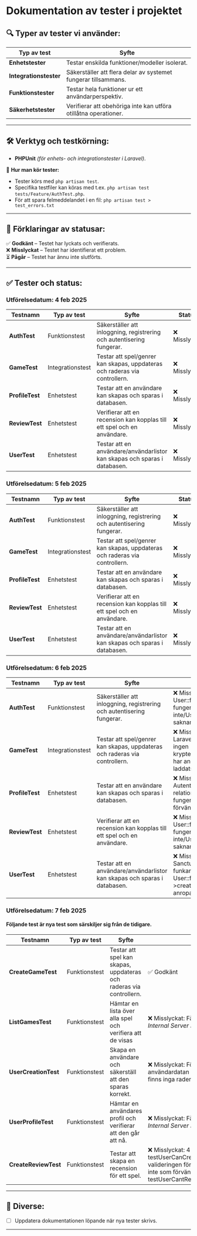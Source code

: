 # Dokumentation av tester i projektet

## 🔍 **Typer av tester vi använder:**
| Typ av test        | Syfte |
|-------------------|--------------------------------------|
| **Enhetstester** | Testar enskilda funktioner/modeller isolerat. |
| **Integrationstester** | Säkerställer att flera delar av systemet fungerar tillsammans. |
| **Funktionstester** | Testar hela funktioner ur ett användarperspektiv. |
| **Säkerhetstester** | Verifierar att obehöriga inte kan utföra otillåtna operationer. |

---

## 🛠 **Verktyg och testkörning:**
- **PHPUnit** *(för enhets- och integrationstester i Laravel)*.  

📌 **Hur man kör tester:**  
- Tester körs med `php artisan test`.  
- Specifika testfiler kan köras med t.ex. `php artisan test tests/Feature/AuthTest.php`.
- För att spara felmeddelandet i en fil: `php artisan test > test_errors.txt`

---

## 📌 **Förklaringar av statusar:**
✅ **Godkänt** – Testet har lyckats och verifierats.  
❌ **Misslyckat** – Testet har identifierat ett problem.  
⏳ **Pågår** – Testet har ännu inte slutförts. 

---

## ✅ **Tester och status:**

### Utförelsedatum: 4 feb 2025
| Testnamn                 | Typ av test  | Syfte | Status |
|--------------------------|-------------|--------------------------------------------------|---------|
| **AuthTest**            | Funktionstest | Säkerställer att inloggning, registrering och autentisering fungerar. | ❌ Misslyckat |
| **GameTest**  | Integrationstest | Testar att spel/genrer kan skapas, uppdateras och raderas via controllern.  | ❌ Misslyckat |
| **ProfileTest**            | Enhetstest  | Testar att en användare kan skapas och sparas i databasen. | ❌ Misslyckat |
| **ReviewTest**         | Enhetstest  | Verifierar att en recension kan kopplas till ett spel och en användare. | ❌ Misslyckat |
| **UserTest**            | Enhetstest  | Testar att en användare/användarlistor kan skapas och sparas i databasen. | ❌ Misslyckat |

### Utförelsedatum: 5 feb 2025
| Testnamn                 | Typ av test  | Syfte | Status |
|--------------------------|-------------|--------------------------------------------------|---------|
| **AuthTest**            | Funktionstest | Säkerställer att inloggning, registrering och autentisering fungerar. | ❌ Misslyckat |
| **GameTest**  | Integrationstest | Testar att spel/genrer kan skapas, uppdateras och raderas via controllern.  | ❌ Misslyckat |
| **ProfileTest**            | Enhetstest  | Testar att en användare kan skapas och sparas i databasen. | ❌ Misslyckat |
| **ReviewTest**         | Enhetstest  | Verifierar att en recension kan kopplas till ett spel och en användare. | ❌ Misslyckat |
| **UserTest**            | Enhetstest  | Testar att en användare/användarlistor kan skapas och sparas i databasen. | ❌ Misslyckat |

### Utförelsedatum: 6 feb 2025
| Testnamn                 | Typ av test  | Syfte | Status |
|--------------------------|-------------|--------------------------------------------------|---------|
| **AuthTest**            | Funktionstest | Säkerställer att inloggning, registrering och autentisering fungerar. | ❌ Misslyckat: User::factory fungerar inte/User.php saknar factory, |
| **GameTest**  | Integrationstest | Testar att spel/genrer kan skapas, uppdateras och raderas via controllern.  | ❌ Misslyckat: Laravel klagar på att ingen krypteringsnyckel har angetts/inte laddats korrekt. |
| **ProfileTest**            | Enhetstest  | Testar att en användare kan skapas och sparas i databasen. | ❌ Misslyckat: Autentisering eller relationer i profilen fungerar ej som förväntat |
| **ReviewTest**         | Enhetstest  | Verifierar att en recension kan kopplas till ett spel och en användare. | ❌ Misslyckat: User::factory fungerar inte/User.php saknar factory. |
| **UserTest**            | Enhetstest  | Testar att en användare/användarlistor kan skapas och sparas i databasen. | ❌ Misslyckat: Sanctum::actingAs() funkar ej rätt, User::factory()->create() inte anropas |

### Utförelsedatum: 7 feb 2025
#### Följande test är nya test som särskiljer sig från de tidigare.
| Testnamn                 | Typ av test  | Syfte | Status |
|--------------------------|-------------|--------------------------------------------------|---------|
| **CreateGameTest**            | Funktionstest | Testar att spel kan skapas, uppdateras och raderas via controllern. | ✅ Godkänt |
| **ListGamesTest**  | Funktionstest | Hämtar en lista över alla spel och verifiera att de visas | ❌ Misslyckat: Får HTTP-statuskoden *500 Internal Server Error*.|
| **UserCreationTest**            | Funktionstest  | Skapa en användare och säkerställ att den sparas korrekt. | ❌ Misslyckat: Försöker verifiera om användardatan har sparats i databasen, men finns inga rader i users-tabellen. |
| **UserProfileTest**         | Funktionstest  | Hämtar en användares profil och verifierar att den går att nå. | ❌ Misslyckat: Får HTTP-statuskoden *500 Internal Server Error*. |
| **CreateReviewTest**            | Funktionstest  | Testar att skapa en recension för ett spel. | ❌ Misslyckat: 419-felkod i testUserCanCreateGameReview() samt valideringen för Title och description fungerar inte som förväntat i testUserCantReviewWithoutTitleOrDescription(). |

---

## 🔄 **Diverse:**
- [ ] Uppdatera dokumentationen löpande när nya tester skrivs.

---